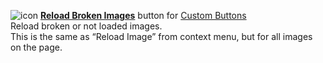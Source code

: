 ![icon](https://raw.github.com/Infocatcher/Custom_Buttons/master/Reload_Broken_Images/icon.png)&nbsp;<a href="http://infocatcher.github.com/Custom_Buttons/install/reloadBrokenImages.html"><strong>Reload Broken Images</strong></a> button for [Custom Buttons](https://addons.mozilla.org/addon/custom-buttons/)
<br>Reload broken or not loaded images.
<br>This is the same as “Reload Image” from context menu, but for all images on the page.